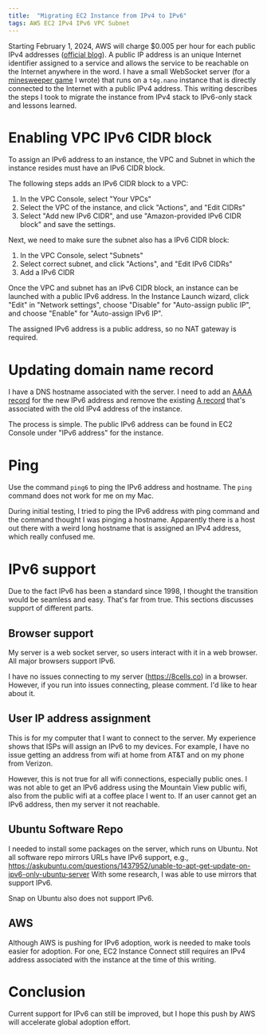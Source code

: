 ```yaml
---
title:  "Migrating EC2 Instance from IPv4 to IPv6"
tags: AWS EC2 IPv4 IPv6 VPC Subnet
---
```


Starting February 1, 2024, AWS will charge $0.005 per hour for each public IPv4 addresses ([official blog](https://aws.amazon.com/blogs/aws/new-aws-public-ipv4-address-charge-public-ip-insights/)). A public IP address is an unique Internet identifier assigned to a service and allows the service to be reachable on the Internet anywhere in the word. I have a small WebSocket server (for a [minesweeper game](https://8cells.co/) I wrote) that runs on a `t4g.nano` instance that is directly connected to the Internet with a public IPv4 address. This writing describes the steps I took to migrate the instance from IPv4 stack to IPv6-only stack and lessons learned.

# Enabling VPC IPv6 CIDR block

To assign an IPv6 address to an instance, the VPC and Subnet in which the instance resides must have an IPv6 CIDR block.

The following steps adds an IPv6 CIDR block to a VPC:

1. In the VPC Console, select "Your VPCs"
1. Select the VPC of the instance, and click "Actions", and "Edit CIDRs"
1. Select "Add new IPv6 CIDR", and use "Amazon-provided IPv6 CIDR block" and save the settings.

Next, we need to make sure the subnet also has a IPv6 CIDR block:

1. In the VPC Console, select "Subnets"
1. Select correct subnet, and click "Actions", and "Edit IPv6 CIDRs"
1. Add a IPv6 CIDR

Once the VPC and subnet has an IPv6 CIDR block, an instance can be launched with a public IPv6 address. In the Instance Launch wizard, click "Edit" in "Network settings", choose "Disable" for "Auto-assign public IP", and choose "Enable" for "Auto-assign IPv6 IP".

The assigned IPv6 address is a public address, so no NAT gateway is required.

# Updating domain name record

I have a DNS hostname associated with the server. I need to add an [AAAA record](https://www.cloudflare.com/learning/dns/dns-records/dns-aaaa-record/) for the new IPv6 address and remove the existing [A record](https://www.cloudflare.com/learning/dns/dns-records/dns-a-record/) that's associated with the old IPv4 address of the instance.

The process is simple. The public IPv6 address can be found in EC2 Console under "IPv6 address" for the instance.

# Ping

Use the command `ping6` to ping the IPv6 address and hostname. The `ping` command does not work for me on my Mac.

During initial testing, I tried to ping the IPv6 address with ping command and the command thought I was pinging a hostname. Apparently there is a host out there with a weird long hostname that is assigned an IPv4 address, which really confused me.

# IPv6 support

Due to the fact IPv6 has been a standard since 1998, I thought the transition would be seamless and easy. That's far from true. This sections discusses support of different parts.

## Browser support

My server is a web socket server, so users interact with it in a web browser. All major browsers support IPv6.

I have no issues connecting to my server (https://8cells.co) in a browser. However, if you run into issues connecting, please comment. I'd like to hear about it.

## User IP address assignment

This is for my computer that I want to connect to the server. My experience shows that ISPs will assign an IPv6 to my devices. For example, I have no issue getting an address from wifi at home from AT&T and on my phone from Verizon.

However, this is not true for all wifi connections, especially public ones. I was not able to get an IPv6 address using the Mountain View public wifi, also from the public wifi at a coffee place I went to. If an user cannot get an IPv6 address, then my server it not reachable.

## Ubuntu Software Repo

I needed to install some packages on the server, which runs on Ubuntu. Not all software repo mirrors URLs have IPv6 support, e.g., https://askubuntu.com/questions/1437952/unable-to-apt-get-update-on-ipv6-only-ubuntu-server With some research, I was able to use mirrors that support IPv6.

Snap on Ubuntu also does not support IPv6.

## AWS

Although AWS is pushing for IPv6 adoption, work is needed to make tools easier for adoption. For one, EC2 Instance Connect still requires an IPv4 address associated with the instance at the time of this writing.

# Conclusion

Current support for IPv6 can still be improved, but I hope this push by AWS will accelerate global adoption effort.
